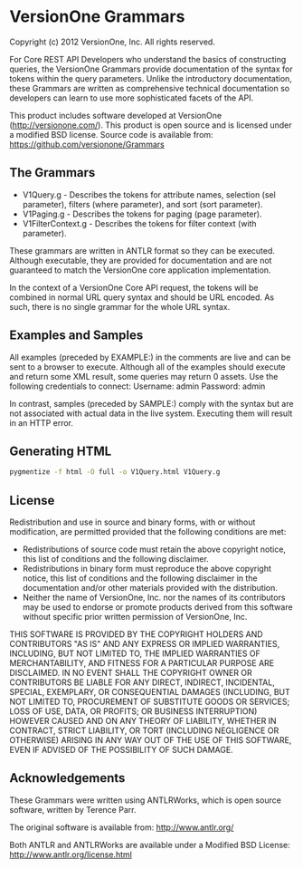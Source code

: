 # VersionOne Grammars #
Copyright (c) 2012 VersionOne, Inc.
All rights reserved.

For Core REST API Developers who understand the basics of constructing queries, 
the VersionOne Grammars provide documentation of the syntax for tokens within 
the query parameters. Unlike the introductory documentation, these Grammars are 
written as comprehensive technical documentation so developers can learn to use 
more sophisticated facets of the API.

This product includes software developed at VersionOne 
(http://versionone.com/). This product is open source and is licensed under a 
modified BSD license. Source code is available from:
https://github.com/versionone/Grammars

## The Grammars ##
* V1Query.g - Describes the tokens for attribute names, selection (sel 
parameter), filters (where parameter), and sort (sort parameter).
* V1Paging.g - Describes the tokens for paging (page parameter).
* V1FilterContext.g - Describes the tokens for filter context (with parameter).

These grammars are written in ANTLR format so they can be executed. Although executable, they are provided for documentation and are not guaranteed to match the VersionOne core application implementation.

In the context of a VersionOne Core API request, the tokens will be combined in normal URL query syntax and should be URL encoded. As such, there is no single grammar for the whole URL syntax.

## Examples and Samples ##
All examples (preceded by EXAMPLE:) in the comments are live and can be sent 
to a browser to execute. Although all of the examples should execute and 
return some XML result, some queries may return 0 assets. Use the following 
credentials to connect:
Username: admin
Password: admin

In contrast, samples (preceded by SAMPLE:) comply with the syntax but are not 
associated with actual data in the live system. Executing them will result in 
an HTTP error.

## Generating HTML ##
```bash
pygmentize -f html -O full -o V1Query.html V1Query.g
```
## License ##
Redistribution and use in source and binary forms, with or without 
modification, are permitted provided that the following conditions are met:

* Redistributions of source code must retain the above copyright notice, this 
  list of conditions and the following disclaimer.
* Redistributions in binary form must reproduce the above copyright notice, 
  this list of conditions and the following disclaimer in the documentation 
  and/or other materials provided with the distribution.
* Neither the name of VersionOne, Inc. nor the names of its contributors may be 
  used to endorse or promote products derived from this software without 
  specific prior written permission of VersionOne, Inc.

THIS SOFTWARE IS PROVIDED BY THE COPYRIGHT HOLDERS AND CONTRIBUTORS "AS IS" AND 
ANY EXPRESS OR IMPLIED WARRANTIES, INCLUDING, BUT NOT LIMITED TO, THE IMPLIED 
WARRANTIES OF MERCHANTABILITY, AND FITNESS FOR A PARTICULAR PURPOSE ARE 
DISCLAIMED. IN NO EVENT SHALL THE COPYRIGHT OWNER OR CONTRIBUTORS BE LIABLE FOR 
ANY DIRECT, INDIRECT, INCIDENTAL, SPECIAL, EXEMPLARY, OR CONSEQUENTIAL DAMAGES 
(INCLUDING, BUT NOT LIMITED TO, PROCUREMENT OF SUBSTITUTE GOODS OR SERVICES; 
LOSS OF USE, DATA, OR PROFITS; OR BUSINESS INTERRUPTION) HOWEVER CAUSED AND ON 
ANY THEORY OF LIABILITY, WHETHER IN CONTRACT, STRICT LIABILITY, OR TORT 
(INCLUDING NEGLIGENCE OR OTHERWISE) ARISING IN ANY WAY OUT OF THE USE OF THIS 
SOFTWARE, EVEN IF ADVISED OF THE POSSIBILITY OF SUCH DAMAGE.

## Acknowledgements ##
These Grammars were written using ANTLRWorks, which is open source software, 
written by Terence Parr.

The original software is available from:
   http://www.antlr.org/

Both ANTLR and ANTLRWorks are available under a Modified BSD License:
   http://www.antlr.org/license.html
